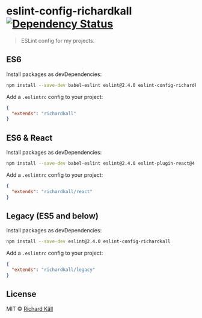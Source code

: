 # eslint-config-richardkall [![Dependency Status](https://gemnasium.com/richardkall/eslint-config-richardkall.svg)](https://gemnasium.com/richardkall/eslint-config-richardkall)

> ESLint config for my projects.

## ES6

Install packages as devDependencies:

```bash
npm install --save-dev babel-eslint eslint@2.4.0 eslint-config-richardkall
```

Add a `.eslintrc` config to your project:

```json
{
  "extends": "richardkall"
}
```

## ES6 & React

Install packages as devDependencies:

```bash
npm install --save-dev babel-eslint eslint@2.4.0 eslint-plugin-react@4.2.3 eslint-config-richardkall
```

Add a `.eslintrc` config to your project:

```json
{
  "extends": "richardkall/react"
}
```

## Legacy (ES5 and below)

Install packages as devDependencies:

```bash
npm install --save-dev eslint@2.4.0 eslint-config-richardkall
```

Add a `.eslintrc` config to your project:

```json
{
  "extends": "richardkall/legacy"
}
```

## License

MIT &copy; [Richard Käll](http://richardkall.se)
